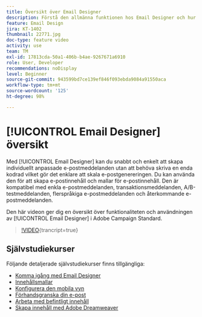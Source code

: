 ```yaml
---
title: Översikt över Email Designer
description: Förstå den allmänna funktionen hos Email Designer och hur man designar ett e-postmeddelande från grunden.
feature: Email Design
jira: KT-1402
thumbnail: 22771.jpg
doc-type: feature video
activity: use
team: TM
exl-id: 17813cda-50a1-406b-b4ae-9267671a6910
role: User, Developer
recommendations: noDisplay
level: Beginner
source-git-commit: 943599bd7ce139ef846f093ebda9084a91550aca
workflow-type: tm+mt
source-wordcount: '125'
ht-degree: 98%

---
```


# [!UICONTROL Email Designer] översikt

Med [!UICONTROL Email Designer] kan du snabbt och enkelt att skapa individuellt anpassade e-postmeddelanden utan att behöva skriva en enda kodrad vilket gör det enklare att skala e-postgenereringen. Du kan använda den för att skapa e-postinnehåll och mallar för e-postinnehåll. Den är kompatibel med enkla e-postmeddelanden, transaktionsmeddelanden, A/B-testmeddelanden, flerspråkiga e-postmeddelanden och återkommande e-postmeddelanden.

Den här videon ger dig en översikt över funktionaliteten och användningen av [!UICONTROL Email Designer] i Adobe Campaign Standard.

>[!VIDEO](https://video.tv.adobe.com/v/22771?learn=on){trancript=true}

## Självstudiekurser

Följande detaljerade självstudiekurser finns tillgängliga:

* [Komma igång med Email Designer](/help/designing-content/email-designer/getting-started-with-the-email-designer.md)
* [Innehållsmallar](/help/designing-content/email-designer/email-content-templates.md)
* [Konfigurera den mobila vyn](/help/designing-content/email-designer/configure-the-mobile-view.md)
* [Förhandsgranska din e-post](/help/designing-content/email-designer/preview-your-email.md)
* [Arbeta med befintligt innehåll](/help/designing-content/email-designer/working-with-existing-content.md)
* [Skapa innehåll med Adobe Dreamweaver](/help/designing-content/email-designer/dreamweaver-integration.md)

